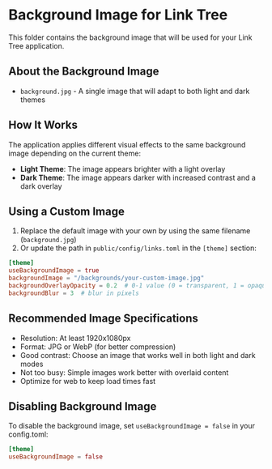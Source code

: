 # Background Image for Link Tree

This folder contains the background image that will be used for your Link Tree application.

## About the Background Image
- `background.jpg` - A single image that will adapt to both light and dark themes

## How It Works
The application applies different visual effects to the same background image depending on the current theme:

- **Light Theme**: The image appears brighter with a light overlay
- **Dark Theme**: The image appears darker with increased contrast and a dark overlay

## Using a Custom Image

1. Replace the default image with your own by using the same filename (`background.jpg`)
2. Or update the path in `public/config/links.toml` in the `[theme]` section:

```toml
[theme]
useBackgroundImage = true
backgroundImage = "/backgrounds/your-custom-image.jpg"
backgroundOverlayOpacity = 0.2  # 0-1 value (0 = transparent, 1 = opaque)
backgroundBlur = 3  # blur in pixels
```

## Recommended Image Specifications

- Resolution: At least 1920x1080px
- Format: JPG or WebP (for better compression)
- Good contrast: Choose an image that works well in both light and dark modes
- Not too busy: Simple images work better with overlaid content
- Optimize for web to keep load times fast

## Disabling Background Image

To disable the background image, set `useBackgroundImage = false` in your config.toml:

```toml
[theme]
useBackgroundImage = false
``` 